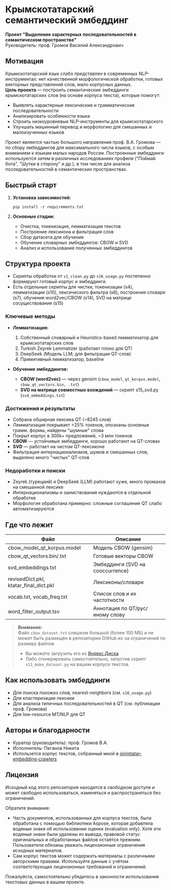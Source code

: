 # Крымскотатарский семантический эмбеддинг
**Проект "Выделение характерных последовательностей в семантическом пространстве"**  
Руководитель: проф. Громов Василий Александрович

## Мотивация

Крымскотатарский язык слабо представлен в современных NLP-инструментах: нет качественной морфологической обработки, готовых векторных представлений слов, мало корпусных данных.  
**Цель проекта** — построить семантические эмбеддинги крымскотатарских слов (на основе корпуса текста), которые помогут:
- Выявлять характерные лексические и грамматические последовательности
- Анализировать особенности языка
- Строить низкоуровневые NLP-инструменты для крымскотатарского
- Улучшать машинный перевод и морфологию для смешанных и малоизученных языков  

Проект является частью большого направления проф. В.А. Громова — по сбору эмбеддингов для максимального числа языков, с особым вниманием к языкам малых народов России. Построенные эмбеддинги используются затем в различных исследованиях профиля ("Поймай бота", "Шутки в сторону" и др.), в том числе для анализа последовательностей в семантических пространствах.

## Быстрый старт

1. **Установка зависимостей:**
    ```
    pip install -r requirements.txt
    ```

2. **Основные стадии:**
    - Очистка, токенизация, лемматизация текстов
    - Построение лексикона и фильтрация слов
    - Сбор датасета для обучения
    - Обучение словарных эмбеддингов: CBOW и SVD
    - Анализ и использование полученных эмбеддингов

## Структура проекта

- Скрипты обработки от `s1_clean.py` до `s16_usage.py` постепенно формируют готовый корпус и эмбеддинги.
- Есть отдельные скрипты для чистки, токенизации (s4), лемматизации (s10), лексического фильтра (s6), построения словаря (s7), обучения word2vec/CBOW (s14), SVD на матрице сосуществования (s15)

### Ключевые методы

- **Лемматизация:**
    1. Собственный словарный и Heuristics-based лемматизатор для крымскотатарских слов
    2. Turkish Zeyrek Lemmatizer (работает плохо для QT)
    3. DeepSeek (Модель LLM; для фильтрации QT-слов)
    4. Примитивный лемматизатор, baseline

- **Обучение эмбеддингов:**
    - **CBOW (word2vec)** — через gensim (`cbow_model_qt_korpus.model`, `cbow_qt_vectors.bin, .txt`)
    - **SVD на матрице совместных вхождений** — скрипт s15_svd.py (`svd_embeddings.txt`)

### Достижения и результаты

- Собрана обширная лексика QT (~8245 слов)
- Лемматизация покрывает >25% токенов, опознаны основные грамм. формы, найдены "шумные" слова
- Покрыт корпус в 300k+ предложений, ~3 млн токенов
- **CBOW** — устойчивые эмбеддинги, хорошо работают на QT-словаx
- **SVD** — работает на чистом QT-лексиконе
- Фильтрация интернационализмов, шумов и смешанных слов, выделено много "чистых" QT-слов

### Недоработки и поиски

- Zeyrek (турецкий) и DeepSeek (LLM) работают хуже, много промахов на смешанной лексике
- Интернационализмы и заимствования нуждаются в отдельной обработке
- Морфология обработана примерно: сложные соглашения QT слабо автоматизируются

## Где что лежит

| Файл                  | Описание                                      |
|-----------------------|-----------------------------------------------|
| cbow_model_qt_korpus.model | Модель CBOW (gensim)                   |
| cbow_qt_vectors.bin/.txt   | Готовые векторы CBOW                    |
| svd_embeddings.txt         | Эмбеддинги (SVD на cooccurrence)         |
| revisedDict.pkl, ktatar_final_dict.pkl | Лексиконы/словари          |
| vocab.txt, vocab_freq.txt  | Список слов и их частотности             |
| word_filter_output.tsv     | Аннотация по QT/рус/иному слову          |

> **Внимание:**  
> Файл `cbow_dataset.txt` слишком большой (более 100 МБ) и не может быть размещён в репозитории GitHub из-за ограничений по размеру файлов.
> - Вы можете загрузить его из [Яндекс.Диска](https://disk.yandex.ru/d/SX96GBiwhPqasA)
> - Либо сгенерировать самостоятельно, запустив скрипт `s13_make_dataset.py` на вашем корпусе текстов.

## Как использовать эмбеддинги

- Для поиска похожих слов, nearest-neighbors (см. `s16_usage.py`)
- Для кластеризации лексики
- Для анализа типичных последовательностей в QT (см. публикации проф. Громова)
- Для low-resource MT/NLP для QT

## Авторы и благодарности

- Куратор (руководитель): проф. Громов В.А.
- Исполнитель: Пеганов Никита
- Использется корпус текстов, собранный мной в [qirimtatar-embedding-crawlers](https://github.com/NikPeg/qirimtatar-embedding-crawlers)

## Лицензия

Исходный код этого репозитория находится в свободном доступе и может свободно использоваться, изменяться и распространяться без ограничений.

Обратите внимание:
- Часть документов, использованных для корпуса текстов, была обработана с помощью библиотеки Aspose, которая добавляла водяные знаки об использовании оценки (evaluation only). Хотя эти водяные знаки были удалены из вывода, правовой статус оригинальных и обработанных файлов остаётся прежним. Пользователи обязаны уважать лицензионные ограничения исходных материалов.
- Сам корпус текстов может содержать материалы с различными авторскими правами. Используйте данные с учётом соответствующих лицензионных требований и ограничений.

Пожалуйста, самостоятельно убедитесь в законности использования текстовых данных в вашем проекте.